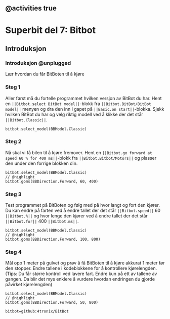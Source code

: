 ## @activities true

# Superbit del 7: Bitbot
## Introduksjon
### Introduksjon @unplugged

Lær hvordan du får BitBoten til å kjøre

### Steg 1

Aller først må du fortelle programmet hvilken versjon av BitBot du har. Hent en ``||Bitbot.select BitBot model||``-blokk fra ``||Bitbot.BitBot/BitBot model||`` menyen og dra den inn i gapet på ``||Basic.on start||``-blokka. Sjekk hvilken BitBot du har og velg riktig modell ved å klikke der det står ``||Bitbot.Classic||``.
```blocks
bitbot.select_model(BBModel.Classic)
```

### Steg 2

Nå skal vi få bilen til å kjøre fremover. Hent en ``||Bitbot.go forward at speed 60 % for 400 ms||``-blokk fra ``||Bitbot.Bitbot/Motors||`` og plasser den under den forrige blokken din.

```blocks
bitbot.select_model(BBModel.Classic)
// @highlight
bitbot.goms(BBDirection.Forward, 60, 400)
```
### Steg 3

Test programmet på BitBoten og følg med på hvor langt og fort den kjører. Du kan endre på farten ved å endre tallet der det står ``||Bitbot.speed||`` 60 ``||Bitbot.%||`` og hvor lenge den kjører ved å endre tallet der det står ``||Bitbot.for||`` 400 ``||Bitbot.ms||``.

```blocks
bitbot.select_model(BBModel.Classic)
// @highlight
bitbot.goms(BBDirection.Forward, 100, 800)
```

### Steg 4

Mål opp 1 meter på gulvet og prøv å få BitBoten til å kjøre akkurat 1 meter før den stopper. Endre tallene i kodeblokkene for å kontrollere kjørelengden.
(Tips: Du får større kontroll ved lavere fart. Endre kun på ett av tallene av gangen. Da blir det mye enklere å vurdere hvordan endringen du gjorde påvirket kjørelengden)

```blocks
bitbot.select_model(BBModel.Classic)
// @highlight
bitbot.goms(BBDirection.Forward, 50, 800)
```

```package
bitbot=github:4tronix/BitBot
```




